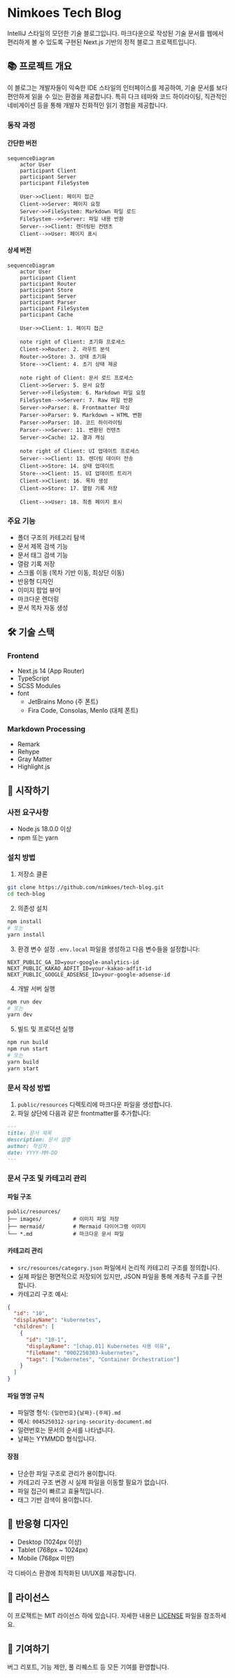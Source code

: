 # Nimkoes Tech Blog

IntelliJ 스타일의 모던한 기술 블로그입니다. 마크다운으로 작성된 기술 문서를 웹에서 편리하게 볼 수 있도록 구현된 Next.js 기반의 정적 블로그 프로젝트입니다.

## 📚 프로젝트 개요

이 블로그는 개발자들이 익숙한 IDE 스타일의 인터페이스를 제공하여, 기술 문서를 보다 편안하게 읽을 수 있는 환경을 제공합니다. 특히 다크 테마와 코드 하이라이팅, 직관적인 네비게이션 등을 통해 개발자 친화적인 읽기 경험을 제공합니다.

### 동작 과정

#### 간단한 버전
```mermaid
sequenceDiagram
    actor User
    participant Client
    participant Server
    participant FileSystem

    User->>Client: 페이지 접근
    Client->>Server: 페이지 요청
    Server->>FileSystem: Markdown 파일 로드
    FileSystem-->>Server: 파일 내용 반환
    Server-->>Client: 렌더링된 컨텐츠
    Client-->>User: 페이지 표시
```

#### 상세 버전
```mermaid
sequenceDiagram
    actor User
    participant Client
    participant Router
    participant Store
    participant Server
    participant Parser
    participant FileSystem
    participant Cache

    User->>Client: 1. 페이지 접근
    
    note right of Client: 초기화 프로세스
    Client->>Router: 2. 라우트 분석
    Router->>Store: 3. 상태 초기화
    Store-->>Client: 4. 초기 상태 제공

    note right of Client: 문서 로드 프로세스
    Client->>Server: 5. 문서 요청
    Server->>FileSystem: 6. Markdown 파일 요청
    FileSystem-->>Server: 7. Raw 파일 반환
    Server->>Parser: 8. Frontmatter 파싱
    Parser->>Parser: 9. Markdown → HTML 변환
    Parser->>Parser: 10. 코드 하이라이팅
    Parser-->>Server: 11. 변환된 컨텐츠
    Server->>Cache: 12. 결과 캐싱

    note right of Client: UI 업데이트 프로세스
    Server-->>Client: 13. 렌더링 데이터 전송
    Client->>Store: 14. 상태 업데이트
    Store-->>Client: 15. UI 업데이트 트리거
    Client->>Client: 16. 목차 생성
    Client->>Store: 17. 열람 기록 저장

    Client-->>User: 18. 최종 페이지 표시
```

### 주요 기능
- 폴더 구조의 카테고리 탐색
- 문서 제목 검색 기능
- 문서 태그 검색 기능
- 열람 기록 저장
- 스크롤 이동 (목차 기반 이동, 최상단 이동)
- 반응형 디자인
- 이미지 팝업 뷰어
- 마크다운 렌더링
- 문서 목차 자동 생성

## 🛠 기술 스택

### Frontend
- Next.js 14 (App Router)
- TypeScript
- SCSS Modules
- font
    - JetBrains Mono (주 폰트)
    - Fira Code, Consolas, Menlo (대체 폰트)

### Markdown Processing
- Remark
- Rehype
- Gray Matter
- Highlight.js

## 🚀 시작하기

### 사전 요구사항
- Node.js 18.0.0 이상
- npm 또는 yarn

### 설치 방법

1. 저장소 클론
```bash
git clone https://github.com/nimkoes/tech-blog.git
cd tech-blog
```

2. 의존성 설치
```bash
npm install
# 또는
yarn install
```

3. 환경 변수 설정
`.env.local` 파일을 생성하고 다음 변수들을 설정합니다:
```env
NEXT_PUBLIC_GA_ID=your-google-analytics-id
NEXT_PUBLIC_KAKAO_ADFIT_ID=your-kakao-adfit-id
NEXT_PUBLIC_GOOGLE_ADSENSE_ID=your-google-adsense-id
```

4. 개발 서버 실행
```bash
npm run dev
# 또는
yarn dev
```

5. 빌드 및 프로덕션 실행
```bash
npm run build
npm run start
# 또는
yarn build
yarn start
```

### 문서 작성 방법

1. `public/resources` 디렉토리에 마크다운 파일을 생성합니다.
2. 파일 상단에 다음과 같은 frontmatter를 추가합니다:
```markdown
---
title: 문서 제목
description: 문서 설명
author: 작성자
date: YYYY-MM-DD
---
```

### 문서 구조 및 카테고리 관리

#### 파일 구조
```
public/resources/
├── images/          # 이미지 파일 저장
├── mermaid/         # Mermaid 다이어그램 이미지
└── *.md             # 마크다운 문서 파일
```

#### 카테고리 관리
- `src/resources/category.json` 파일에서 논리적 카테고리 구조를 정의합니다.
- 실제 파일은 평면적으로 저장되어 있지만, JSON 파일을 통해 계층적 구조를 구현합니다.
- 카테고리 구조 예시:
```json
{
  "id": "10",
  "displayName": "kubernetes",
  "children": [
    {
      "id": "10-1",
      "displayName": "[chap.01] Kubernetes 사용 이유",
      "fileName": "0002250303-kubernetes",
      "tags": ["Kubernetes", "Container Orchestration"]
    }
  ]
}
```

#### 파일 명명 규칙
- 파일명 형식: `{일련번호}{날짜}-{주제}.md`
- 예시: `0045250312-spring-security-document.md`
- 일련번호는 문서의 순서를 나타냅니다.
- 날짜는 YYMMDD 형식입니다.

#### 장점
- 단순한 파일 구조로 관리가 용이합니다.
- 카테고리 구조 변경 시 실제 파일을 이동할 필요가 없습니다.
- 파일 접근이 빠르고 효율적입니다.
- 태그 기반 검색이 용이합니다.

## 📱 반응형 디자인

- Desktop (1024px 이상)
- Tablet (768px ~ 1024px)
- Mobile (768px 미만)

각 디바이스 환경에 최적화된 UI/UX를 제공합니다.

## 📝 라이선스

이 프로젝트는 MIT 라이선스 하에 있습니다. 자세한 내용은 [LICENSE](LICENSE) 파일을 참조하세요.

## 🤝 기여하기

버그 리포트, 기능 제안, 풀 리퀘스트 등 모든 기여를 환영합니다. 

